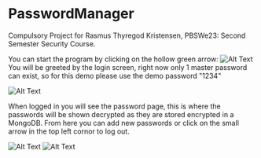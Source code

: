 # PasswordManager

Compulsory Project for Rasmus Thyregod Kristensen, PBSWe23: Second Semester Security Course.

You can start the program by clicking on the hollow green arrow: <img src="https://i.gyazo.com/993a800b3e576ad36234bcc81e94a516.png" alt="Alt Text">
You will be greeted by the login screen, right now only 1 master password can exist, so for this demo please use the demo password "1234"

<img src="https://i.gyazo.com/03b84f1cb147738fda571bddb29941b9.png" alt="Alt Text">

When logged in you will see the password page, this is where the passwords will be shown decrypted as they are stored encrypted in a MongoDB.
From here you can add new passwords or click on the small arrow in the top left cornor to log out.

<img src="https://i.gyazo.com/d64085b6df575760e6c86cabe9f30576.png" alt="Alt Text">

<img src="https://i.gyazo.com/4f5dd5c57f7c93203658804455ad83c6.png" alt="Alt Text">

